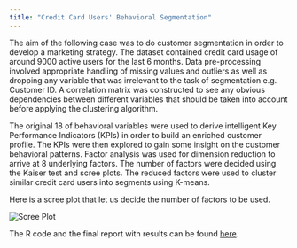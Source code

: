 ```yaml
---
title: "Credit Card Users' Behavioral Segmentation"
---
```


The aim of the following case was to do customer segmentation in order to develop a marketing strategy.
The dataset contained credit card usage of around 9000 active users for the last 6 months. 
Data pre-processing involved appropriate handling of missing values and outliers as well as dropping any variable that was irrelevant to the task of segmentation e.g. Customer ID. A correlation matrix was constructed to see any obvious dependencies between different variables that should be taken into account before applying the clustering algorithm.

The original 18 of behavioral variables were used to derive intelligent Key Performance Indicators (KPIs) in order to build an enriched customer profile. The KPIs were then explored to gain some insight on the customer behavioral patterns. Factor analysis was used for dimension reduction to arrive at 8 underlying factors. The number of factors were decided using the Kaiser test and scree plots. The reduced factors were used to cluster similar credit card users into segments using K-means. 

Here is a scree plot that let us decide the number of factors to be used.
          
<img src="{{ site.url }}{{ site.baseurl }}/images/segmentation/scree.jpg" alt="Scree Plot">

The R code and the final report with results can be found [here](https://github.com/SameeraSuhail1/Customer-Segmentation).